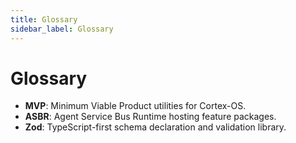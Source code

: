 ```yaml
---
title: Glossary
sidebar_label: Glossary
---
```


# Glossary

- **MVP**: Minimum Viable Product utilities for Cortex-OS.
- **ASBR**: Agent Service Bus Runtime hosting feature packages.
- **Zod**: TypeScript-first schema declaration and validation library.
